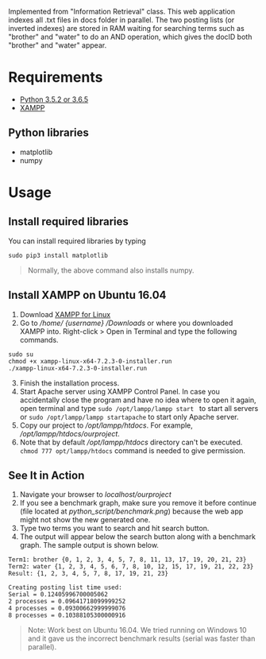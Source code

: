 Implemented from "Information Retrieval" class. This web application indexes all .txt files in docs folder in parallel. The two posting lists (or inverted indexes) are stored in RAM waiting for searching terms such as "brother" and "water" to do an AND operation, which gives the docID both "brother" and "water" appear.

# Requirements
- [Python 3.5.2 or 3.6.5](https://www.python.org/)
- [XAMPP](https://www.apachefriends.org/)

## Python libraries
- matplotlib
- numpy

# Usage
## Install required libraries
You can install required libraries by typing
```
sudo pip3 install matplotlib
```
> Normally, the above command also installs numpy.

## Install XAMPP on Ubuntu 16.04
1. Download [XAMPP for Linux](https://www.apachefriends.org/index.html)
2. Go to */home/ {username} /Downloads* or where you downloaded XAMPP into. Right-click > Open in Terminal and type the following commands.
```
sudo su
chmod +x xampp-linux-x64-7.2.3-0-installer.run
./xampp-linux-x64-7.2.3-0-installer.run
```
3. Finish the installation process.
4. Start Apache server using XAMPP Control Panel. In case you accidentally close the program and have no idea where to open it again, open terminal and type
`sudo /opt/lampp/lampp start
`
to start all servers or
`
sudo /opt/lampp/lampp startapache
`
to start only Apache server.
5. Copy our project to */opt/lampp/htdocs*. For example, */opt/lampp/htdocs/ourproject*.
6. Note that by default */opt/lampp/htdocs* directory can't be executed. `chmod 777 opt/lampp/htdocs` command is needed to give permission. 

## See It in Action
1. Navigate your browser to *localhost/ourproject*
2. If you see a benchmark graph, make sure you remove it before continue (file located at *python_script/benchmark.png*) because the web app might not show the new generated one.
3. Type two terms you want to search and hit search button.
4. The output will appear below the search button along with a benchmark graph. The sample output is shown below.
```
Term1: brother {0, 1, 2, 3, 4, 5, 7, 8, 11, 13, 17, 19, 20, 21, 23} 
Term2: water {1, 2, 3, 4, 5, 6, 7, 8, 10, 12, 15, 17, 19, 21, 22, 23} 
Result: {1, 2, 3, 4, 5, 7, 8, 17, 19, 21, 23} 

Creating posting list time used: 
Serial = 0.12405996700005062 
2 processes = 0.09641718099999252 
4 processes = 0.09300662999999076 
8 processes = 0.10388105300000916
```
> Note: Work best on Ubuntu 16.04. We tried running on Windows 10 and it gave us the incorrect benchmark results (serial was faster than parallel).
